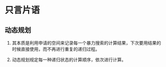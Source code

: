 # 只言片语

## 动态规划
1. 其本质是利用申请的空间来记录每一个暴力搜索的计算结果，下次要用结果的时候直接使用，而不再进行重复的递归过程。

2. 动态规划规定每一种递归状态的计算顺序，依次进行计算。
